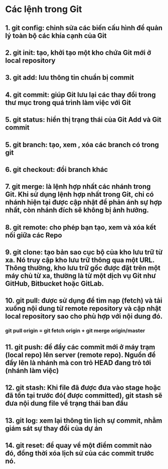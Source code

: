 # Các lệnh trong Git

## 1. git config: chỉnh sửa các biến cấu hình để quản lý toàn bộ các khía cạnh của Git

## 2. git init: tạo, khởi tạo một kho chứa Git mới ở local repository

## 3. git add: lưu thông tin chuẩn bị commit

## 4. git commit: giúp Git lưu lại các thay đổi trong thư mục trong quá trình làm việc với Git

## 5. git status: hiển thị trạng thái của Git Add và Git commit

## 5. git branch: tạo, xem , xóa các branch có trong git

## 6. git checkout: đổi branch khác

## 7. git merge: là lệnh hợp nhất các nhánh trong Git. Khi sử dụng lệnh hợp nhất trong Git, chỉ có nhánh hiện tại được cập nhật để phản ánh sự hợp nhất, còn nhánh đích sẽ không bị ảnh hưởng.

## 8. git remote: cho phép bạn tạo, xem và xóa kết nối giữa các Repo

## 9. git clone: tạo bản sao cục bộ của kho lưu trữ từ xa. Nó truy cập kho lưu trữ thông qua một URL. Thông thường, kho lưu trữ gốc được đặt trên một máy chủ từ xa, thường là từ một dịch vụ Git như GitHub, Bitbucket hoặc GitLab.

## 10. git pull: được sử dụng để tìm nạp (fetch) và tải xuống nội dung từ remote repository và cập nhật local repository sao cho phù hợp với nội dung đó.
### git pull origin = git fetch origin + git merge origin/master

## 11. git push: để đẩy các commit mới ở máy trạm (local repo) lên server (remote repo). Nguồn để đẩy lên là nhánh mà con trỏ HEAD đang trỏ tới (nhánh làm việc)

## 12. git stash: Khi file đã được đưa vào stage hoặc đã tồn tại trước đó( được committed), git stash sẽ đưa nội dung file về trạng thái ban đầu 

## 13. git log: xem lại thông tin lịch sự commit, nhằm giám sát sự thay đổi của dự án

## 14. git reset: để quay về một điểm commit nào đó, đồng thời xóa lịch sử của các commit trước nó.